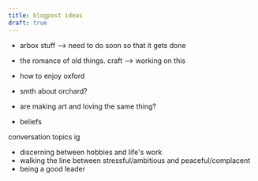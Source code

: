 ```yaml
---
title: blogpost ideas
draft: true
---
```

- arbox stuff --> need to do soon so that it gets done
- the romance of old things. craft --> working on this
- how to enjoy oxford
- smth about orchard?

- are making art and loving the same thing?
- beliefs

conversation topics ig
- discerning between hobbies and life's work
- walking the line between stressful/ambitious and peaceful/complacent
- being a good leader
